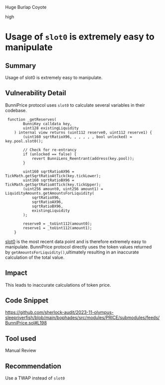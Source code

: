 Huge Burlap Coyote

high

# Usage of `slot0` is extremely easy to manipulate

## Summary
Usage of slot0 is extremely easy to manipulate.

## Vulnerability Detail
BunniPrice protocol uses `slot0` to calculate several variables in their codebase.
```solidity
 function _getReserves(
        BunniKey calldata key,
        uint128 existingLiquidity
    ) internal view returns (uint112 reserve0, uint112 reserve1) {
        (uint160 sqrtRatioX96, , , , , , bool unlocked) = key.pool.slot0();

        // Check for re-entrancy
        if (unlocked == false) {
            revert BunniLens_Reentrant(address(key.pool));
        }

        uint160 sqrtRatioAX96 = TickMath.getSqrtRatioAtTick(key.tickLower);
        uint160 sqrtRatioBX96 = TickMath.getSqrtRatioAtTick(key.tickUpper);
        (uint256 amount0, uint256 amount1) = LiquidityAmounts.getAmountsForLiquidity(
            sqrtRatioX96,
            sqrtRatioAX96,
            sqrtRatioBX96,
            existingLiquidity
        );

        reserve0 = _toUint112(amount0);
        reserve1 = _toUint112(amount1);
    }

```
[slot0](https://docs.uniswap.org/contracts/v3/reference/core/interfaces/pool/IUniswapV3PoolState#slot0) is the most recent data point and is therefore extremely easy to manipulate.
BunniPrice protocol directly uses the token values returned by `getAmountsForLiquidity()`,ultimately resulting in an inaccurate calculation of the total value.

## Impact
This leads to inaccurate calculations of token price.
## Code Snippet
https://github.com/sherlock-audit/2023-11-olympus-sleepriverfish/blob/main/bophades/src/modules/PRICE/submodules/feeds/BunniPrice.sol#L198

## Tool used

Manual Review

## Recommendation
Use a TWAP instead of `slot0`